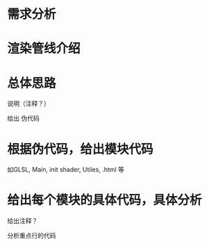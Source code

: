 # 需求分析


# 渲染管线介绍


# 总体思路


说明（注释？）


给出 伪代码


# 根据伪代码，给出模块代码

如GLSL, Main, init shader, Utiles, .html 等


# 给出每个模块的具体代码，具体分析

给出注释？

分析重点行的代码